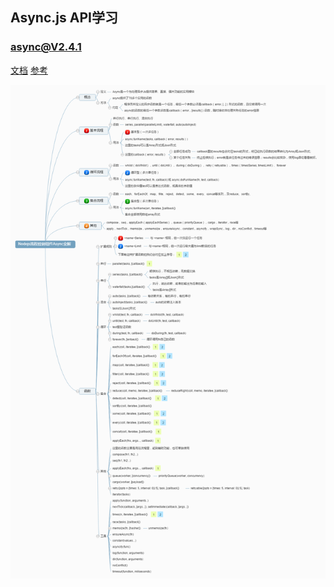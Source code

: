 ## Async.js API学习

### async@V2.4.1

[文档](https://caolan.github.io/async/docs.html#collections)
[参考](https://github.com/alsotang/async_demo)

![async.js](./async.jpg)